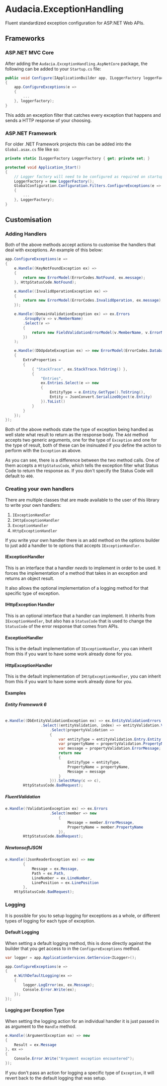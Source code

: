 # Audacia.ExceptionHandling

Fluent standardized exception configuration for ASP.NET Web APIs.

## Frameworks

### ASP.NET MVC Core

After adding the `Audacia.ExceptionHandling.AspNetCore` package, the following can be added to your `Startup.cs` file:

```csharp
public void Configure(IApplicationBuilder app, ILoggerFactory loggerFactory)
{
    app.ConfigureExceptions(e =>
    {
        ...
    }, loggerfactory);
}
```

This adds an exception filter that catches every exception that happens and sends a HTTP response of your choosing.

### ASP.NET Framework

For older .NET Framework projects this can be added into the `Global.asax.cs` file like so:

```csharp
private static ILoggerFactory LoggerFactory { get; private set; }

protected void Application_Start()
{
    // Logger factory will need to be configured as required on startup
    LoggerFactory = new LoggerFactory();
    GlobalConfiguration.Configuration.Filters.ConfigureExceptions(e =>
    {
        ...
    }, LoggerFactory);
}
```

## Customisation

### Adding Handlers

Both of the above methods accept actions to customise the handlers that deal with exceptions. An example of this below:

```csharp
app.ConfigureExceptions(e =>
{
    e.Handle((KeyNotFoundException ex) =>
    {
        return new ErrorModel(ErrorCodes.NotFound, ex.message);
    }, HttpStatusCode.NotFound);

    e.Handle((InvalidOperationException ex) =>
    {
        return new ErrorModel(ErrorCodes.InvalidOperation, ex.message);
    });

    e.Handle((DomainValidationException ex) => ex.Errors
        .GroupBy(v => v.MemberName)
        .Select(v => 
        {
            return new FieldValidationErrorModel(v.MemberName, v.ErrorMessage);
        })
    );

    e.Handle((DbUpdateException ex) => new ErrorModel(ErrorCodes.DatabaseUpdateFailure, ex.Message)
    {
        ExtraProperties =
        {
            { "StackTrace", ex.StackTrace.ToString() },
            {
                "Entries", 
                ex.Entries.Select(e => new
                {
                    EntityType = e.Entity.GetType().ToString(),
                    Entity = JsonConvert.SerializeObject(e.Entity)
                }).ToList()
            }
        }
    });
});
```

Both of the above methods state the type of exception being handled as well state what result to return as the response body. The `Add` method accepts two generic arguments, one for the type of `Exception` and one for the type of result, both of these can be insinuated if you define the action to perform with the `Exception` as above.

As you can see, there is a difference between the two method calls. One of them accepts a `HttpStatusCode`, which tells the exception filter what Status Code to return the response as. If you don't specify the Status Code will default to `400`.

### Creating your own handlers

There are multiple classes that are made available to the user of this library to write your own handlers:

1. `IExceptionHandler`
2. `IHttpExceptionHandler`
3. `ExceptionHandler`
4. `HttpExceptionHandler`

If you write your own handler there is an add method on the options builder to just add a handler to te options that accepts `IExceptionHandler`.

#### IExceptionHandler

This is an interface that a handler _needs_ to implement in order to be used. It forces the implementation of a method that takes in an exception and returns an object result.

It also allows the optional implementation of a logging method for that specific type of exception.

#### IHttpException Handler

This is an optional interface that a handler can implement. It inherits from `IExceptionHandler`, but also has a `StatusCode` that is used to change the `StatusCode` of the error response that comes from APIs.

#### ExceptionHandler

This is the default implementation of `IExceptionHandler`, you can inherit from this if you want to have some work already done for you.

#### HttpExceptionHandler

This is the default implementation of `IHttpExceptionHandler`, you can inherit from this if you want to have some work already done for you.

#### Examples

##### Entity Framework 6

```csharp

e.Handle((DbEntityValidationException ex) => ex.EntityValidationErrors
                .Select((entityValidation, index) => entityValidation.ValidationErrors
                    .Select(propertyValidation =>
                    {
                        var entityType = entityValidation.Entry.Entity.GetType().Name;
                        var propertyName = propertyValidation.PropertyName;
                        var message = propertyValidation.ErrorMessage;
                        return new
                        {
                            EntityType = entityType,
                            PropertyName = propertyName,
                            Message = message
                        }
                    })).SelectMany(c => c),
        HttpStatusCode.BadRequest);
```

##### FluentValidation

```csharp
e.Handle((ValidationException ex) => ex.Errors
                    .Select(member => new
                        {
                            Message = member.ErrorMessage,
                            PropertyName = member.PropertyName
                        }),
        HttpStatusCode.BadRequest);
```

##### NewtonsoftJSON

```csharp
e.Handle((JsonReaderException ex) => new
        {
            Message = ex.Message,
            Path = ex.Path,
            LineNumber = ex.LineNumber,
            LinePosition = ex.LinePosition
        },
    HttpStatusCode.BadRequest);
```

### Logging

It is possible for you to setup logging for exceptions as a whole, or different types of logging for each type of exception.

#### Default Logging

When setting a default logging method, this is done directly against the builder that you get access to in the `ConfigureExceptions` method.

```csharp
var logger = app.ApplicationServices.GetService<ILogger>();

app.ConfigureExceptions(e =>
{
    e.WithDefaultLogging(ex =>
    {
        logger.LogError(ex, ex.Message);
        Console.Error.Write(ex);
    });
});
```

#### Logging per Exception Type

When setting the logging action for an individual handler it is just passed in as argument to the `Handle` method.

```csharp
e.Handle((ArgumentException ex) => new
{
    Result = ex.Message
}, ex =>
{
    Console.Error.Write("Argument exception encountered");
});
```

If you don't pass an action for logging a specific type of `Exception`, it will revert back to the default logging that was setup.
